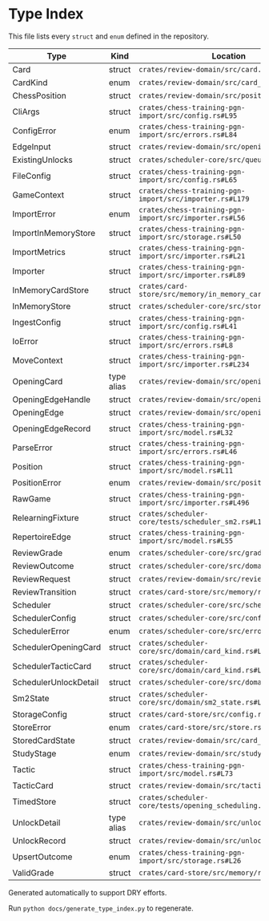 # Type Index

This file lists every `struct` and `enum` defined in the repository.

| Type | Kind | Location |
| --- | --- | --- |
| Card | struct | `crates/review-domain/src/card.rs#L5` |
| CardKind | enum | `crates/review-domain/src/card_kind.rs#L5` |
| ChessPosition | struct | `crates/review-domain/src/position.rs#L21` |
| CliArgs | struct | `crates/chess-training-pgn-import/src/config.rs#L95` |
| ConfigError | enum | `crates/chess-training-pgn-import/src/errors.rs#L84` |
| EdgeInput | struct | `crates/review-domain/src/opening.rs#L7` |
| ExistingUnlocks | struct | `crates/scheduler-core/src/queue.rs#L27` |
| FileConfig | struct | `crates/chess-training-pgn-import/src/config.rs#L65` |
| GameContext | struct | `crates/chess-training-pgn-import/src/importer.rs#L179` |
| ImportError | enum | `crates/chess-training-pgn-import/src/importer.rs#L56` |
| ImportInMemoryStore | struct | `crates/chess-training-pgn-import/src/storage.rs#L50` |
| ImportMetrics | struct | `crates/chess-training-pgn-import/src/importer.rs#L21` |
| Importer | struct | `crates/chess-training-pgn-import/src/importer.rs#L89` |
| InMemoryCardStore | struct | `crates/card-store/src/memory/in_memory_card_store.rs#L25` |
| InMemoryStore | struct | `crates/scheduler-core/src/store.rs#L20` |
| IngestConfig | struct | `crates/chess-training-pgn-import/src/config.rs#L41` |
| IoError | struct | `crates/chess-training-pgn-import/src/errors.rs#L8` |
| MoveContext | struct | `crates/chess-training-pgn-import/src/importer.rs#L234` |
| OpeningCard | type alias | `crates/review-domain/src/opening/card.rs#L43` |
| OpeningEdgeHandle | struct | `crates/review-domain/src/opening/card.rs#L11` |
| OpeningEdge | struct | `crates/review-domain/src/opening.rs#L54` |
| OpeningEdgeRecord | struct | `crates/chess-training-pgn-import/src/model.rs#L32` |
| ParseError | struct | `crates/chess-training-pgn-import/src/errors.rs#L46` |
| Position | struct | `crates/chess-training-pgn-import/src/model.rs#L11` |
| PositionError | enum | `crates/review-domain/src/position.rs#L7` |
| RawGame | struct | `crates/chess-training-pgn-import/src/importer.rs#L496` |
| RelearningFixture | struct | `crates/scheduler-core/tests/scheduler_sm2.rs#L13` |
| RepertoireEdge | struct | `crates/chess-training-pgn-import/src/model.rs#L55` |
| ReviewGrade | enum | `crates/scheduler-core/src/grade.rs#L4` |
| ReviewOutcome | struct | `crates/scheduler-core/src/domain/mod.rs#L31` |
| ReviewRequest | struct | `crates/review-domain/src/review.rs#L7` |
| ReviewTransition | struct | `crates/card-store/src/memory/reviews.rs#L35` |
| Scheduler | struct | `crates/scheduler-core/src/scheduler.rs#L14` |
| SchedulerConfig | struct | `crates/scheduler-core/src/config.rs#L4` |
| SchedulerError | enum | `crates/scheduler-core/src/errors.rs#L7` |
| SchedulerOpeningCard | struct | `crates/scheduler-core/src/domain/card_kind.rs#L5` |
| SchedulerTacticCard | struct | `crates/scheduler-core/src/domain/card_kind.rs#L20` |
| SchedulerUnlockDetail | struct | `crates/scheduler-core/src/domain/mod.rs#L22` |
| Sm2State | struct | `crates/scheduler-core/src/domain/sm2_state.rs#L6` |
| StorageConfig | struct | `crates/card-store/src/config.rs#L5` |
| StoreError | enum | `crates/card-store/src/store.rs#L14` |
| StoredCardState | struct | `crates/review-domain/src/card_state.rs#L9` |
| StudyStage | enum | `crates/review-domain/src/study_stage.rs#L5` |
| Tactic | struct | `crates/chess-training-pgn-import/src/model.rs#L73` |
| TacticCard | struct | `crates/review-domain/src/tactic.rs#L5` |
| TimedStore | struct | `crates/scheduler-core/tests/opening_scheduling.rs#L15` |
| UnlockDetail | type alias | `crates/review-domain/src/unlock.rs#L30` |
| UnlockRecord | struct | `crates/review-domain/src/unlock.rs#L7` |
| UpsertOutcome | enum | `crates/chess-training-pgn-import/src/storage.rs#L26` |
| ValidGrade | struct | `crates/card-store/src/memory/reviews.rs#L8` |

Generated automatically to support DRY efforts.

Run `python docs/generate_type_index.py` to regenerate.

